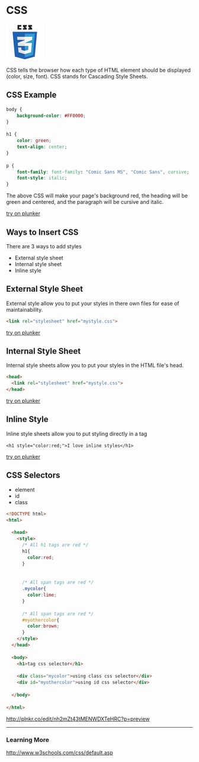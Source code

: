# CSS

![CSS3 Logo](images/css3logo.png)

CSS tells the browser how each type of HTML element should be displayed (color, size, font).  CSS stands for Cascading Style Sheets.



## CSS Example

```css
body {
    background-color: #FF0000;
}

h1 {
    color: green;
    text-align: center;
}

p {
    font-family: font-family: "Comic Sans MS", "Comic Sans", cursive;
    font-style: italic;
}
```
The above CSS will make your page's background red, the heading will be green and centered, and the paragraph will be cursive and italic.

[try on plunker](http://plnkr.co/edit/0mIhNvQ8fGF0VWvpgnNo?p=preview)







## Ways to Insert CSS
There are 3 ways to add styles
* External style sheet
* Internal style sheet
* Inline style


## External Style Sheet
External style allow you to put your styles in there own files for ease of maintainability.

```html 
<link rel="stylesheet" href="mystyle.css">
```

[try on plunker](http://plnkr.co/edit/fen6KwOWV1ghucIlOomw?p=preview)




## Internal Style Sheet
Internal style sheets allow you to put your styles in the HTML file's head.

```html
<head>
  <link rel="stylesheet" href="mystyle.css">
</head>
```

[try on plunker](http://plnkr.co/edit/3YGGCJduQGetaxMQ4UmL?p=preview)





## Inline Style
Inline style sheets allow you to put styling directly in a tag

```<h1 style="color:red;">I love inline styles</h1>```

[try on plunker](http://plnkr.co/edit/PpVdbdftjsRKVDq6K5gN?p=preview)



 

## CSS Selectors
* element
* id
* class

```html
<!DOCTYPE html>
<html>

  <head>
    <style>
      /* All h1 tags are red */
      h1{
        color:red;
      }
      
      
      /* All span tags are red */
      .mycolor{
        color:lime;
      }
      
      /* All span tags are red */
      #myothercolor{
        color:brown;
      }
    </style>
  </head>

  <body>
    <h1>tag css selector</h1>
    
    <div class="mycolor">using class css selector</div>
    <div id="myothercolor">using id css selector</div>
    
  </body>

</html>

```

http://plnkr.co/edit/nh2mZt43tMENWDXTeHRC?p=preview


---
### Learning More
http://www.w3schools.com/css/default.asp